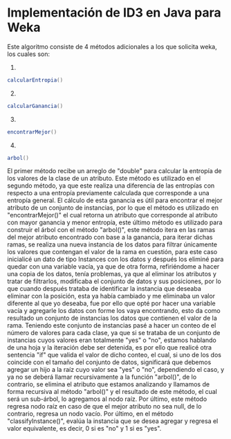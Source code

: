 # Implementación de ID3 en Java para Weka


Este algoritmo consiste de 4 métodos adicionales a los que solicita weka, los cuales son:

1.
``` java
calcularEntropia()
```
2.
``` java
calcularGanancia()
```

3.
``` java
encontrarMejor()
```

4.
``` java
arbol()
```

El primer método recibe un arreglo de "double" para calcular la entropía de los valores de la clase de un atributo. Este método es utilizado en el segundo método, ya que este realiza una diferencia
de las entropías con respecto a una entropía previamente calculada que corresponde a una entropía general. El cálculo de esta ganancia es útil para encontrar el mejor atributo de un conjunto de 
instancias, por lo que el método es utilizado en "encontrarMejor()" el cual retorna un atributo que corresponde al atributo con mayor ganancia y menor entropía, este último método es utilizado para
construir el árbol con el método "arbol()", este método itera en las ramas del mejor atributo encontrado con base a la ganancia, para iterar dichas ramas, se realiza una nueva instancia de los datos para
filtrar únicamente los valores que contengan el valor de la rama en cuestión, para este caso inicialicé un dato de tipo Instances con los datos y después los eliminé para quedar con una variable vacía, ya 
que de otra forma, refiriéndome a hacer una copia de los datos, tenía problemas, ya que al eliminar los atributos y tratar de filtrarlos, modificaba el conjunto de datos y sus posiciones, por lo que cuando
después trataba de identificar la instancia que deseaba eliminar con la posición, esta ya había cambiado y me eliminaba un valor diferente al que yo deseaba, fue por ello que opté por hacer una variable
vacía y agregarle los datos con forme los vaya encontrando, esto da como resultado un conjunto de instancias los datos que contienen el valor de la rama. Teniendo este conjunto de instancias pasé a hacer
un conteo  de el número de valores para cada clase, ya que si se trataba de un conjunto de instancias cuyos valores eran totalmente "yes" o "no", estamos hablando de una hoja y la iteración debe ser 
detenida, es por ello que realicé otra sentencia "if" que valida el valor de dicho conteo, el cual, si uno de los dos coincide con el tamaño del conjunto de datos, significará que debemos agregar un hijo a la
raíz cuyo valor sea "yes" o "no", dependiendo el caso, y  ya no se deberá llamar recursivamente a la función "arbol()", de lo contrario, se elimina el atributo que estamos analizando y llamamos de forma
recursiva al método "arbol()" y el resultado de este método, el cual será un sub-árbol, lo agregamos al nodo raíz. Por último, este método regresa nodo raíz en caso de que el mejor atributo no sea null, de
lo contrario, regresa un nodo vacío.
Por último, en el método "classifyInstance()", evalúa la instancia que se desea agregar y regresa el valor equivalente, es decir, 0 si es "no" y 1 si es "yes".
